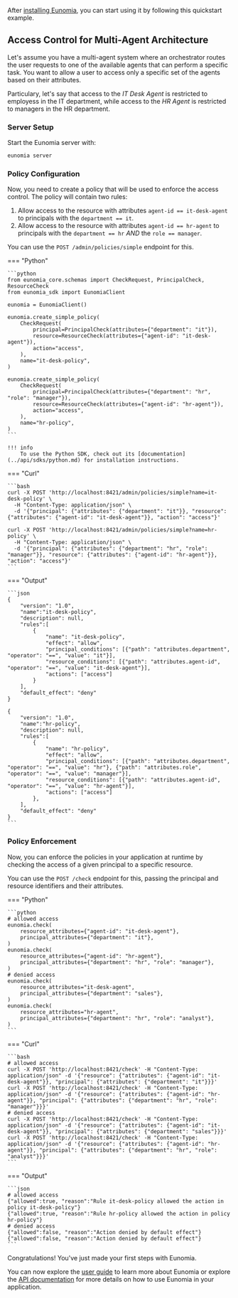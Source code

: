 After [installing Eunomia](installation.md), you can start using it by following this quickstart example.

## Access Control for Multi-Agent Architecture

Let's assume you have a multi-agent system where an orchestrator routes the user requests to one of the available agents that can perform a specific task. You want to allow a user to access only a specific set of the agents based on their attributes.

Particulary, let's say that access to the _IT Desk Agent_ is restricted to employess in the IT department, while access to the _HR Agent_ is restricted to managers in the HR department.

### Server Setup

Start the Eunomia server with:

```bash
eunomia server
```

### Policy Configuration

Now, you need to create a policy that will be used to enforce the access control. The policy will contain two rules:

1. Allow access to the resource with attributes `agent-id == it-desk-agent` to principals with the `department == it`.
2. Allow access to the resource with attributes `agent-id == hr-agent` to principals with the `department == hr` _AND_ the `role == manager`.

You can use the `POST /admin/policies/simple` endpoint for this.

=== "Python"

    ```python
    from eunomia_core.schemas import CheckRequest, PrincipalCheck, ResourceCheck
    from eunomia_sdk import EunomiaClient

    eunomia = EunomiaClient()

    eunomia.create_simple_policy(
        CheckRequest(
            principal=PrincipalCheck(attributes={"department": "it"}),
            resource=ResourceCheck(attributes={"agent-id": "it-desk-agent"}),
            action="access",
        ),
        name="it-desk-policy",
    )

    eunomia.create_simple_policy(
        CheckRequest(
            principal=PrincipalCheck(attributes={"department": "hr", "role": "manager"}),
            resource=ResourceCheck(attributes={"agent-id": "hr-agent"}),
            action="access",
        ),
        name="hr-policy",
    )
    ```

    !!! info
        To use the Python SDK, check out its [documentation](../api/sdks/python.md) for installation instructions.

=== "Curl"

    ```bash
    curl -X POST 'http://localhost:8421/admin/policies/simple?name=it-desk-policy' \
      -H "Content-Type: application/json" \
      -d '{"principal": {"attributes": {"department": "it"}}, "resource": {"attributes": {"agent-id": "it-desk-agent"}}, "action": "access"}'

    curl -X POST 'http://localhost:8421/admin/policies/simple?name=hr-policy' \
      -H "Content-Type: application/json" \
      -d '{"principal": {"attributes": {"department": "hr", "role": "manager"}}, "resource": {"attributes": {"agent-id": "hr-agent"}}, "action": "access"}'
    ```

=== "Output"

    ```json
    {
        "version": "1.0",
        "name":"it-desk-policy",
        "description": null,
        "rules":[
            {
                "name": "it-desk-policy",
                "effect": "allow",
                "principal_conditions": [{"path": "attributes.department", "operator": "==", "value": "it"}],
                "resource_conditions": [{"path": "attributes.agent-id", "operator": "==", "value": "it-desk-agent"}],
                "actions": ["access"]
            }
        ],
        "default_effect": "deny"
    }

    {
        "version": "1.0",
        "name":"hr-policy",
        "description": null,
        "rules":[
            {
                "name": "hr-policy",
                "effect": "allow",
                "principal_conditions": [{"path": "attributes.department", "operator": "==", "value": "hr"}, {"path": "attributes.role", "operator": "==", "value": "manager"}],
                "resource_conditions": [{"path": "attributes.agent-id", "operator": "==", "value": "hr-agent"}],
                "actions": ["access"]
            },
        ],
        "default_effect": "deny"
    }
    ```

### Policy Enforcement

Now, you can enforce the policies in your application at runtime by checking the access of a given principal to a specific resource.

You can use the `POST /check` endpoint for this, passing the principal and resource identifiers and their attributes.

=== "Python"

    ```python
    # allowed access
    eunomia.check(
        resource_attributes={"agent-id": "it-desk-agent"},
        principal_attributes={"department": "it"},
    )
    eunomia.check(
        resource_attributes={"agent-id": "hr-agent"},
        principal_attributes={"department": "hr", "role": "manager"},
    )
    # denied access
    eunomia.check(
        resource_attributes="it-desk-agent",
        principal_attributes={"department": "sales"},
    )
    eunomia.check(
        resource_attributes="hr-agent",
        principal_attributes={"department": "hr", "role": "analyst"},
    )
    ```

=== "Curl"

    ```bash
    # allowed access
    curl -X POST 'http://localhost:8421/check' -H "Content-Type: application/json" -d '{"resource": {"attributes": {"agent-id": "it-desk-agent"}}, "principal": {"attributes": {"department": "it"}}}'
    curl -X POST 'http://localhost:8421/check' -H "Content-Type: application/json" -d '{"resource": {"attributes": {"agent-id": "hr-agent"}}, "principal": {"attributes": {"department": "hr", "role": "manager"}}}'
    # denied access
    curl -X POST 'http://localhost:8421/check' -H "Content-Type: application/json" -d '{"resource": {"attributes": {"agent-id": "it-desk-agent"}}, "principal": {"attributes": {"department": "sales"}}}'
    curl -X POST 'http://localhost:8421/check' -H "Content-Type: application/json" -d '{"resource": {"attributes": {"agent-id": "hr-agent"}}, "principal": {"attributes": {"department": "hr", "role": "analyst"}}}'
    ```

=== "Output"

    ```json
    # allowed access
    {"allowed":true, "reason":"Rule it-desk-policy allowed the action in policy it-desk-policy"}
    {"allowed":true, "reason":"Rule hr-policy allowed the action in policy hr-policy"}
    # denied access
    {"allowed":false, "reason":"Action denied by default effect"}
    {"allowed":false, "reason":"Action denied by default effect"}
    ```

Congratulations! You've just made your first steps with Eunomia.

You can now explore the [user guide](pdp/index.md) to learn more about Eunomia or explore the [API documentation](../api/index.md) for more details on how to use Eunomia in your application.
